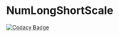 # NumLongShortScale
[![Codacy Badge](https://api.codacy.com/project/badge/Grade/5768c19735f44f4897dcd24e063b0632)](https://www.codacy.com/app/AlexRimmerQA/NumLongShortScale?utm_source=github.com&utm_medium=referral&utm_content=AlexRimmerQA/NumLongShortScale&utm_campaign=badger)